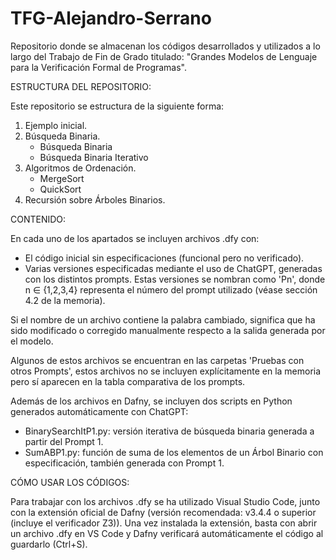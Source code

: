 # TFG-Alejandro-Serrano
Repositorio donde se almacenan los códigos desarrollados y utilizados a lo largo del Trabajo de Fin de Grado titulado:
"Grandes Modelos de Lenguaje para la Verificación Formal de Programas".

ESTRUCTURA DEL REPOSITORIO:

Este repositorio se estructura de la siguiente forma:
1. Ejemplo inicial.
2. Búsqueda Binaria.
    - Búsqueda Binaria
    - Búsqueda Binaria Iterativo
3. Algoritmos de Ordenación.
    - MergeSort
    - QuickSort
4. Recursión sobre Árboles Binarios.

CONTENIDO:

En cada uno de los apartados se incluyen archivos .dfy con:
  - El código inicial sin especificaciones (funcional pero no verificado).
  - Varias versiones especificadas mediante el uso de ChatGPT, generadas con los distintos prompts. Estas versiones se nombran como 'Pn', donde n ∈ {1,2,3,4} representa el número del prompt utilizado (véase sección 4.2 de la memoria).

Si el nombre de un archivo contiene la palabra cambiado, significa que ha sido modificado o corregido manualmente respecto a la salida generada por el modelo.

Algunos de estos archivos se encuentran en las carpetas 'Pruebas con otros Prompts', estos archivos no se incluyen explícitamente en la memoria pero sí aparecen en la tabla comparativa de los prompts.

Además de los archivos en Dafny, se incluyen dos scripts en Python generados automáticamente con ChatGPT:
  - BinarySearchItP1.py: versión iterativa de búsqueda binaria generada a partir del Prompt 1.
  - SumABP1.py: función de suma de los elementos de un Árbol Binario con especificación, también generada con Prompt 1.

CÓMO USAR LOS CÓDIGOS:

Para trabajar con los archivos .dfy se ha utilizado Visual Studio Code, junto con la extensión oficial de Dafny (versión recomendada: v3.4.4 o superior (incluye el verificador Z3)).
Una vez instalada la extensión, basta con abrir un archivo .dfy en VS Code y Dafny verificará automáticamente el código al guardarlo (Ctrl+S).
